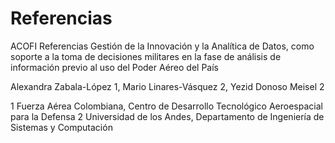 # Referencias
ACOFI Referencias
Gestión de la Innovación y la Analítica de Datos, como soporte a la toma de decisiones militares en la fase de análisis de información previo al uso del Poder Aéreo del País


Alexandra Zabala-López 1, Mario Linares-Vásquez 2, Yezid Donoso Meisel 2

1 Fuerza Aérea Colombiana, Centro de Desarrollo Tecnológico Aeroespacial para la Defensa
2 Universidad de los Andes, Departamento de Ingeniería de Sistemas y Computación
